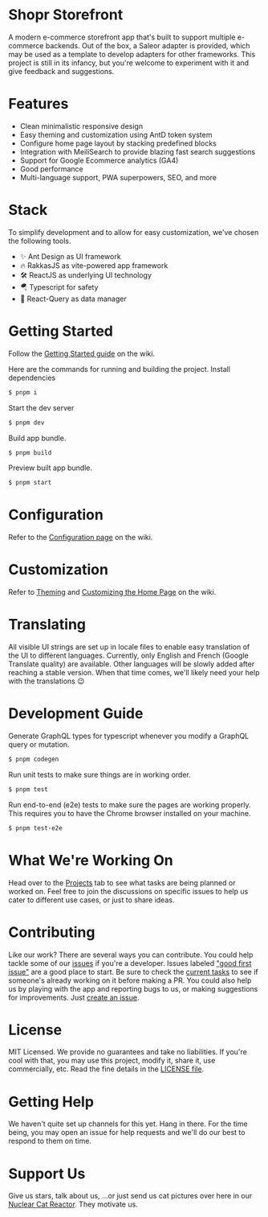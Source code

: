 # Shopr Storefront

A modern e-commerce storefront app that's built to support multiple e-commerce backends. Out of the box, a Saleor adapter is provided, which may be used as a template to develop adapters for other frameworks. This project is still in its
infancy, but you're welcome to experiment with it and give feedback and suggestions.

# Features

- Clean minimalistic responsive design
- Easy theming and customization using AntD token system
- Configure home page layout by stacking predefined blocks
- Integration with MeiliSearch to provide blazing fast search suggestions
- Support for Google Ecommerce analytics (GA4)
- Good performance
- Multi-language support, PWA superpowers, SEO, and more

# Stack

To simplify development and to allow for easy customization, we've chosen
the following tools.

- ✨ Ant Design as UI framework
- 🔥 RakkasJS as vite-powered app framework
- 🛠 ReactJS as underlying UI technology
- 🪂 Typescript for safety
- 🚀 React-Query as data manager

# Getting Started

Follow the [Getting Started guide](https://github.com/khalibloo/shopr/wiki/Getting-Started) on the wiki.

Here are the commands for running and building the project.
Install dependencies

```bash
$ pnpm i
```

Start the dev server

```bash
$ pnpm dev
```

Build app bundle.

```bash
$ pnpm build
```

Preview built app bundle.

```bash
$ pnpm start
```

# Configuration

Refer to the [Configuration page](https://github.com/khalibloo/shopr/wiki/Configuration-Options) on the wiki.

# Customization

Refer to [Theming](https://github.com/khalibloo/shopr/wiki/Theming) and [Customizing the Home Page](https://github.com/khalibloo/shopr/wiki/Customizing-The-Home-Page) on the wiki.

# Translating

All visible UI strings are set up in locale files to enable easy translation of the UI to different languages. Currently, only English and French (Google Translate quality) are available. Other languages will be slowly added after reaching a stable version. When that time comes, we'll likely need your help with the translations 😉

# Development Guide

Generate GraphQL types for typescript whenever you modify a GraphQL query or mutation.

```bash
$ pnpm codegen
```

Run unit tests to make sure things are in working order.

```bash
$ pnpm test
```

Run end-to-end (e2e) tests to make sure the pages are working properly. This requires you to have the Chrome browser installed on your machine.

```bash
$ pnpm test-e2e
```

# What We're Working On

Head over to the [Projects](https://github.com/khalibloo/shopr/projects) tab to see what tasks are being planned or worked on. Feel free to join the discussions on specific issues to help us cater to different use cases, or just to share ideas.

# Contributing

Like our work? There are several ways you can contribute. You could help tackle some of our [issues](https://github.com/khalibloo/shopr/issues) if you're a developer. Issues labeled ["good first issue"](https://github.com/khalibloo/shopr/issues?q=is%3Aopen+is%3Aissue+label%3A%22good+first+issue%22) are a good place to start. Be sure to check the [current tasks](https://github.com/khalibloo/shopr/projects) to see if someone's already working on it before making a PR.
You could also help us by playing with the app and reporting bugs to us, or making suggestions for improvements. Just [create an issue](https://github.com/khalibloo/shopr/issues/new).

# License

MIT Licensed. We provide no guarantees and take no liabilities. If you're cool with that, you may use this project, modify it, share it, use commercially, etc. Read the fine details in the [LICENSE file](/LICENSE).

# Getting Help

We haven't quite set up channels for this yet. Hang in there. For the time being, you may open an issue for help requests and we'll do our best to respond to them on time.

# Support Us

Give us stars, talk about us, ...or just send us cat pictures over here in our [Nuclear Cat Reactor](https://github.com/khalibloo/shopr/issues/89). They motivate us.
